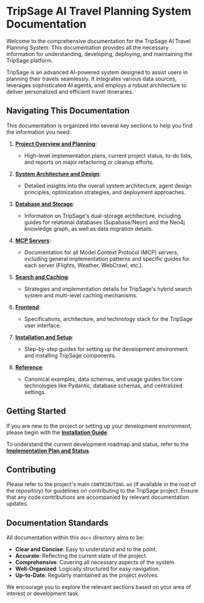 # TripSage AI Travel Planning System Documentation

Welcome to the comprehensive documentation for the TripSage AI Travel Planning System. This documentation provides all the necessary information for understanding, developing, deploying, and maintaining the TripSage platform.

TripSage is an advanced AI-powered system designed to assist users in planning their travels seamlessly. It integrates various data sources, leverages sophisticated AI agents, and employs a robust architecture to deliver personalized and efficient travel itineraries.

## Navigating This Documentation

This documentation is organized into several key sections to help you find the information you need:

1. **[Project Overview and Planning](./01_PROJECT_OVERVIEW_AND_PLANNING/README.md)**:

   - High-level implementation plans, current project status, to-do lists, and reports on major refactoring or cleanup efforts.

2. **[System Architecture and Design](./02_SYSTEM_ARCHITECTURE_AND_DESIGN/README.md)**:

   - Detailed insights into the overall system architecture, agent design principles, optimization strategies, and deployment approaches.

3. **[Database and Storage](./03_DATABASE_AND_STORAGE/README.md)**:

   - Information on TripSage's dual-storage architecture, including guides for relational databases (Supabase/Neon) and the Neo4j knowledge graph, as well as data migration details.

4. **[MCP Servers](./04_MCP_SERVERS/README.md)**:

   - Documentation for all Model Context Protocol (MCP) servers, including general implementation patterns and specific guides for each server (Flights, Weather, WebCrawl, etc.).

5. **[Search and Caching](./05_SEARCH_AND_CACHING/README.md)**:

   - Strategies and implementation details for TripSage's hybrid search system and multi-level caching mechanisms.

6. **[Frontend](./06_FRONTEND/README.md)**:

   - Specifications, architecture, and technology stack for the TripSage user interface.

7. **[Installation and Setup](./07_INSTALLATION_AND_SETUP/README.md)**:

   - Step-by-step guides for setting up the development environment and installing TripSage components.

8. **[Reference](./08_REFERENCE/README.md)**:
   - Canonical examples, data schemas, and usage guides for core technologies like Pydantic, database schemas, and centralized settings.

## Getting Started

If you are new to the project or setting up your development environment, please begin with the **[Installation Guide](./07_INSTALLATION_AND_SETUP/INSTALLATION_GUIDE.md)**.

To understand the current development roadmap and status, refer to the **[Implementation Plan and Status](./01_PROJECT_OVERVIEW_AND_PLANNING/IMPLEMENTATION_PLAN_AND_STATUS.md)**.

## Contributing

Please refer to the project's main `CONTRIBUTING.md` (if available in the root of the repository) for guidelines on contributing to the TripSage project. Ensure that any code contributions are accompanied by relevant documentation updates.

## Documentation Standards

All documentation within this `docs` directory aims to be:

- **Clear and Concise**: Easy to understand and to the point.
- **Accurate**: Reflecting the current state of the project.
- **Comprehensive**: Covering all necessary aspects of the system.
- **Well-Organized**: Logically structured for easy navigation.
- **Up-to-Date**: Regularly maintained as the project evolves.

We encourage you to explore the relevant sections based on your area of interest or development task.
